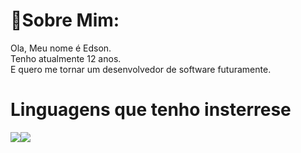 # 🤠Sobre Mim:

   Ola, Meu nome é Edson.<br>Tenho atualmente 12 anos.<br>E quero me tornar um desenvolvedor de software futuramente.
   
# Linguagens que tenho insterrese
<div style="display: flex">
<img src="https://img.shields.io/badge/Go-00ADD8?style=for-the-badge&logo=go&logoColor=white](https://img.shields.io/badge/C-00599C?style=for-the-badge&logo=c&logoColor=white"/>
<img src="https://img.shields.io/badge/Rust-000000?style=for-the-badge&logo=rust&logoColor=white"/>
</div>


